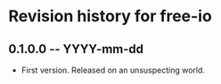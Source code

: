 # Revision history for free-io

## 0.1.0.0 -- YYYY-mm-dd

* First version. Released on an unsuspecting world.
